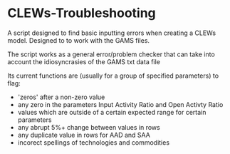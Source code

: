 # CLEWs-Troubleshooting
A script designed to find basic inputting errors when creating a CLEWs model. Designed to to work with the GAMS files.  

The script works as a general error/problem checker that can take into account the idiosyncrasies of the GAMS txt data file

Its current functions are (usually for a group of specified parameters) to flag:

   - 'zeros' after a non-zero value
   - any zero in the parameters Input Activity Ratio and Open Activty Ratio 
   - values which are outside of a certain expected range for certain parameters
   - any abrupt 5%+ change between values in rows
   - any duplicate value in rows for AAD and SAA
   - incorect spellings of technologies and commodities
